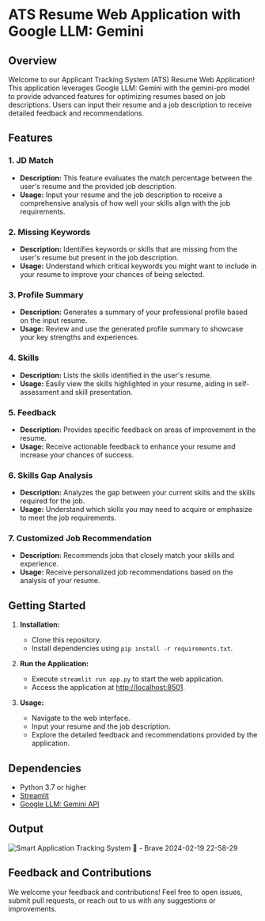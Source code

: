 # ATS Resume Web Application with Google LLM: Gemini

## Overview

Welcome to our Applicant Tracking System (ATS) Resume Web Application! This application leverages Google LLM: Gemini with the gemini-pro model to provide advanced features for optimizing resumes based on job descriptions. Users can input their resume and a job description to receive detailed feedback and recommendations.

## Features

### 1. JD Match

- **Description:** This feature evaluates the match percentage between the user's resume and the provided job description.
- **Usage:** Input your resume and the job description to receive a comprehensive analysis of how well your skills align with the job requirements.

### 2. Missing Keywords

- **Description:** Identifies keywords or skills that are missing from the user's resume but present in the job description.
- **Usage:** Understand which critical keywords you might want to include in your resume to improve your chances of being selected.

### 3. Profile Summary

- **Description:** Generates a summary of your professional profile based on the input resume.
- **Usage:** Review and use the generated profile summary to showcase your key strengths and experiences.

### 4. Skills

- **Description:** Lists the skills identified in the user's resume.
- **Usage:** Easily view the skills highlighted in your resume, aiding in self-assessment and skill presentation.

### 5. Feedback

- **Description:** Provides specific feedback on areas of improvement in the resume.
- **Usage:** Receive actionable feedback to enhance your resume and increase your chances of success.

### 6. Skills Gap Analysis

- **Description:** Analyzes the gap between your current skills and the skills required for the job.
- **Usage:** Understand which skills you may need to acquire or emphasize to meet the job requirements.

### 7. Customized Job Recommendation

- **Description:** Recommends jobs that closely match your skills and experience.
- **Usage:** Receive personalized job recommendations based on the analysis of your resume.

## Getting Started

1. **Installation:**
   - Clone this repository.
   - Install dependencies using `pip install -r requirements.txt`.

2. **Run the Application:**
   - Execute `streamlit run app.py` to start the web application.
   - Access the application at [http://localhost:8501](http://localhost:8501).

3. **Usage:**
   - Navigate to the web interface.
   - Input your resume and the job description.
   - Explore the detailed feedback and recommendations provided by the application.

## Dependencies

- Python 3.7 or higher
- [Streamlit](https://streamlit.io/)
- [Google LLM: Gemini API](https://makersuite.google.com)

## Output
![Smart Application Tracking System 📝 - Brave 2024-02-19 22-58-29](https://github.com/samagra44/Application-Tracking-System/assets/77968722/8ae07895-02a3-425f-9e8e-e0d6eea9a020)

## Feedback and Contributions

We welcome your feedback and contributions! Feel free to open issues, submit pull requests, or reach out to us with any suggestions or improvements.

